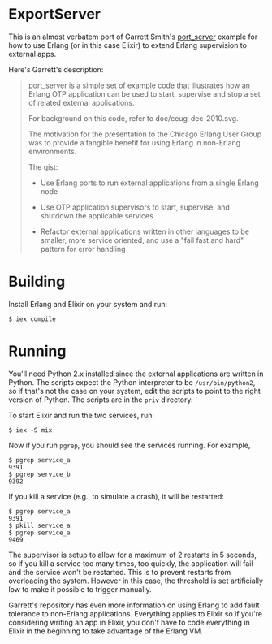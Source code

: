 # ExportServer

This is an almost verbatem port of Garrett Smith's
[port_server](https://github.com/gar1t/port_server) example for how to use
Erlang (or in this case Elixir) to extend Erlang supervision to external apps.

Here's Garrett's description:

> port_server is a simple set of example code that illustrates how an Erlang OTP
> application can be used to start, supervise and stop a set of related
> external applications.
>
> For background on this code, refer to doc/ceug-dec-2010.svg.
>
> The motivation for the presentation to the Chicago Erlang User Group was to
> provide a tangible benefit for using Erlang in non-Erlang environments.
>
> The gist:
>
> - Use Erlang ports to run external applications from a single Erlang node
>
> - Use OTP application supervisors to start, supervise, and shutdown the
>   applicable services
>
> - Refactor external applications written in other languages to be smaller,
>   more service oriented, and use a "fail fast and hard" pattern for error
>   handling

# Building

Install Erlang and Elixir on your system and run:

    $ iex compile

# Running

You'll need Python 2.x installed since the external applications are written
in Python. The scripts expect the Python interpreter to be `/usr/bin/python2`,
so if that's not the case on your system, edit the scripts to point to the right
version of Python. The scripts are in the `priv` directory.

To start Elixir and run the two services, run:

    $ iex -S mix

Now if you run `pgrep`, you should see the services running. For example,

    $ pgrep service_a
    9391
    $ pgrep service_b
    9392

If you kill a service (e.g., to simulate a crash), it will be restarted:

    $ pgrep service_a
    9391
    $ pkill service_a
    $ pgrep service_a
    9469

The supervisor is setup to allow for a maximum of 2 restarts in 5 seconds, so
if you kill a service too many times, too quickly, the application will fail and
the service won't be restarted. This is to prevent restarts from overloading the
system. However in this case, the threshold is set artificially low to make it
possible to trigger manually.

Garrett's repository has even more information on using Erlang to add
fault tolerance to non-Erlang applications. Everything applies to Elixir so if
you're considering writing an app in Elixir, you don't have to code everything
in Elixir in the beginning to take advantage of the Erlang VM.
